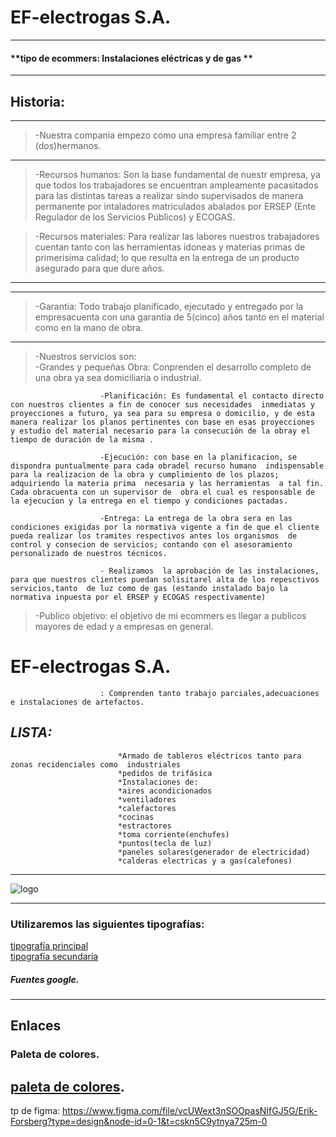 #  EF-electrogas S.A. 
-----------------------------------------------------------------------------------------------
#### **tipo de ecommers: Instalaciones eléctricas y de gas **

---
## Historia:
----------------------------------------------------------------------------------------------------------------------------------------------------------
 > -Nuestra compania empezo como una empresa familiar entre 2 (dos)hermanos. 
 ---

 > -Recursos humanos: Son la base fundamental de nuestr empresa, ya que todos los trabajadores se encuentran ampleamente pacasitados para las distintas tareas a realizar sindo supervisados de manera permanente por intaladores matriculados abalados por ERSEP (Ente Regulador de los Servicios Públicos) y ECOGAS.    

 > -Recursos materiales: Para realizar las labores nuestros trabajadores cuentan tanto con las herramientas idoneas y materias primas de primerisima calidad; lo que resulta en la entrega de un producto asegurado para que dure años.
----------------------------------------------------------------------------------------------------------------------------------------------------
----------------------------------------------------------------------------------------------------------------------------------------------------
> -Garantia: Todo trabajo planificado, ejecutado y entregado por la empresacuenta con una garantia de 5(cinco) años tanto en el material como en la mano de obra.    
***********************************************************************************************************************************************************
> -Nuestros servicios son:      
> -Grandes y pequeñas Obra: Conprenden el desarrollo completo de una obra ya sea domiciliaria o industrial.    

                        -Planificación: Es fundamental el contacto directo  con nuestros clientes a fin de conocer sus necesidades  inmediatas y proyecciones a futuro, ya sea para su empresa o domicilio, y de esta manera realizar los planos pertinentes con base en esas proyecciones  y estudio del material necesario para la consecución de la obray el tiempo de duración de la misma .     
                        
                        -Ejecución: con base en la planificacion, se dispondra puntualmente para cada obradel recurso humano  indispensable para la realizacion de la obra y cumplimiento de los plazos; adquiriendo la materia prima  necesaria y las herramientas  a tal fin. Cada obracuenta con un supervisor de  obra el cual es responsable de la ejecucion y la entrega en el tiempo y condiciones pactadas.    

                        -Entrega: La entrega de la obra sera en las condiciones exigidas por la normativa vigente a fin de que el cliente pueda realizar los tramites respectivos antes los organismos  de control y consecion de servicios; contando con el asesoramiento personalizado de nuestros técnicos.    
                        
                        - Realizamos  la aprobación de las instalaciones, para que nuestros clientes puedan solisitarel alta de los repesctivos servicios,tanto  de luz como de gas (estando instalado bajo la normativa inpuesta por el ERSEP y ECOGAS respectivamente) 
> -Publico objetivo: el objetivo de mi ecommers es llegar a publicos mayores de edad y a empresas en general.



# EF-electrogas S.A.   
                        : Comprenden tanto trabajo parciales,adecuaciones e instalaciones de artefactos.    
## ***LISTA:***
                            *Armado de tableros eléctricos tanto para zonas recidenciales como  industriales    
                            *pedidos de trifásica    
                            *Instalaciones de:    
                            *aires acondicionados    
                            *ventiladores    
                            *calefactores    
                            *cocinas    
                            *estractores    
                            *toma corriente(enchufes)    
                            *puntos(tecla de luz)    
                            *paneles solares(generador de electricidad)    
                            *calderas electricas y a gas(calefones)   
*********************************************************************************************************************************************************************************************************************************************************************************************************************************************************************************************************************************************************************************

![logo](https://i.imgur.com/ETs04Ty.png)

----------------------------------------------------------------------------------------------------------------------------------------------------------------------------------------------------------------------------------------------------------------------------------------------------------------------
 ###  ****Utilizaremos las siguientes tipografías:****
[tipografía principal](https://fonts.google.com/share?selection.family=Roboto:wght@500)     
[tipografía secundaria](https://fonts.google.com/share?selection.family=Bungee%20Spice)
##### Fuentes google.
----------------------------------------------------------------------------------------------------------------------------------------------------------------------------------------------------------------------------------------------------------------------------------------------------------------------
## Enlaces
### Paleta de colores.
[paleta de colores](https://mycolor.space/?hex=%231500FF&sub=1 "paleta gradient").
----------------------------------------------------------------------------------------------------------------------------------------------------------------------------------------------------------------------------------------------------------------------------------------------------------------------------------------------
tp de figma: https://www.figma.com/file/vcUWext3nSOOpasNIfGJ5G/Erik-Forsberg?type=design&node-id=0-1&t=cskn5C9ytnya725m-0

